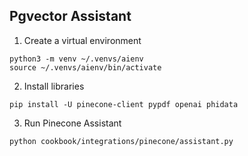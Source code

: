 ## Pgvector Assistant

1. Create a virtual environment

```shell
python3 -m venv ~/.venvs/aienv
source ~/.venvs/aienv/bin/activate
```

2. Install libraries

```shell
pip install -U pinecone-client pypdf openai phidata
```

3. Run Pinecone Assistant

```shell
python cookbook/integrations/pinecone/assistant.py
```

